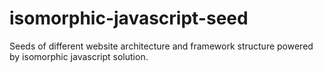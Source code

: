 # isomorphic-javascript-seed
Seeds of different website architecture and framework structure powered by isomorphic javascript solution.
